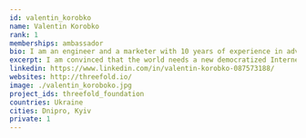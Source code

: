 ```yaml
---
id: valentin_korobko
name: Valentin Korobko
rank: 1
memberships: ambassador
bio: I am an engineer and a marketer with 10 years of experience in advertising and sales. I also worked in the financial sector, was recognized as the best specialist for managing finances of private individuals in Ukraine in 2011. I like to develop and constantly set for myself ambitious goals that are good for society. For over 4 years I have been studying the blockchain technology and cryptocurrency. I like teamwork, especially when the team reaches the top and the intended goals. I`m a communicable, fair and happy person.I am convinced that the world needs a new democratized Internet that will protect the personal confidentiality, neutrality and security of everyone in this world.
excerpt: I am convinced that the world needs a new democratized Internet. I believe in ThreeFold technology.
linkedin: https://www.linkedin.com/in/valentin-korobko-087573188/
websites: http://threefold.io/
image: ./valentin_koroboko.jpg
project_ids: threefold_foundation
countries: Ukraine 
cities: Dnipro, Kyiv
private: 1
---
```

